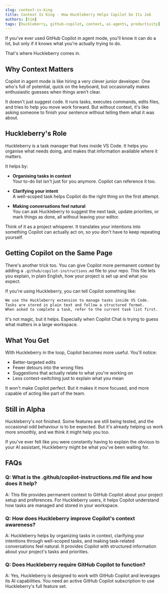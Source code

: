 ```yaml
---
slug: context-is-king
title: Context Is King - How Huckleberry Helps Copilot Do Its Job
authors: [tim]
tags: [huckleberry, github-copilot, context, ai-agents, productivity]
---
```


If you've ever used GitHub Copilot in agent mode, you'll know it can do a lot, but only if it knows what you're actually trying to do.

That's where Huckleberry comes in.

<!-- truncate -->

## Why Context Matters

Copilot in agent mode is like hiring a very clever junior developer. One who's full of potential, quick on the keyboard, but occasionally makes enthusiastic guesses when things aren't clear.

It doesn't just suggest code. It runs tasks, executes commands, edits files, and tries to help you move work forward. But without context, it's like asking someone to finish your sentence without telling them what it was about.

## Huckleberry's Role

Huckleberry is a task manager that lives inside VS Code. It helps you organise what needs doing, and makes that information available where it matters.

It helps by:

- **Organising tasks in context**  
  Your to-do list isn't just for you anymore. Copilot can reference it too.

- **Clarifying your intent**  
  A well-scoped task helps Copilot do the right thing on the first attempt.

- **Making conversations feel natural**  
  You can ask Huckleberry to suggest the next task, update priorities, or mark things as done, all without leaving your editor.

Think of it as a project whisperer. It translates your intentions into something Copilot can actually act on, so you don't have to keep repeating yourself.

## Getting Copilot on the Same Page

There's another trick too. You can give Copilot more permanent context by adding a `.github/copilot-instructions.md` file to your repo. This file lets you explain, in plain English, how your project is set up and what you expect.

If you're using Huckleberry, you can tell Copilot something like:

```markdown
We use the Huckleberry extension to manage tasks inside VS Code.
Tasks are stored in plain text and follow a structured format.
When asked to complete a task, refer to the current task list first.
```

It's not magic, but it helps. Especially when Copilot Chat is trying to guess what matters in a large workspace.

## What You Get

With Huckleberry in the loop, Copilot becomes more useful. You'll notice:

- Better-targeted edits  
- Fewer detours into the wrong files  
- Suggestions that actually relate to what you're working on  
- Less context-switching just to explain what you mean

It won't make Copilot perfect. But it makes it more focused, and more capable of acting like part of the team.

## Still in Alpha

Huckleberry's not finished. Some features are still being tested, and the occasional odd behaviour is to be expected. But it's already helping us work more smoothly, and we think it might help you too.

If you've ever felt like you were constantly having to explain the obvious to your AI assistant, Huckleberry might be what you've been waiting for.

## FAQs

### Q: What is the .github/copilot-instructions.md file and how does it help?

A: This file provides permanent context to GitHub Copilot about your project setup and preferences. For Huckleberry users, it helps Copilot understand how tasks are managed and stored in your workspace.

### Q: How does Huckleberry improve Copilot's context awareness?

A: Huckleberry helps by organizing tasks in context, clarifying your intentions through well-scoped tasks, and making task-related conversations feel natural. It provides Copilot with structured information about your project's tasks and priorities.

### Q: Does Huckleberry require GitHub Copilot to function?

A: Yes, Huckleberry is designed to work with GitHub Copilot and leverages its AI capabilities. You need an active GitHub Copilot subscription to use Huckleberry's full feature set.
